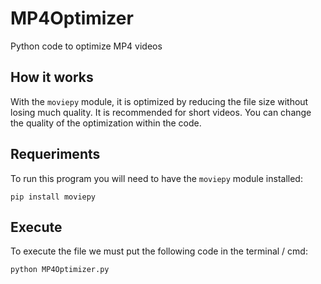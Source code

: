 # MP4Optimizer
Python code to optimize MP4 videos

## How it works

With the `moviepy` module, it is optimized by reducing the file size without losing much quality. It is recommended for short videos. You can change the quality of the optimization within the code.

## Requeriments

To run this program you will need to have the `moviepy` module installed:
```
pip install moviepy
```

## Execute

To execute the file we must put the following code in the terminal / cmd:
```
python MP4Optimizer.py
```
